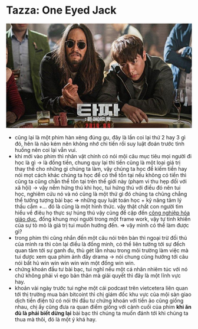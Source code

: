 # Tazza: One Eyed Jack

![](tazza%20one%20eyed%20jack%20poster.png)

- cũng lại là một phim hàn xẻng đúng gu, đây là lần coi lại thứ 2 hay 3 gì đó, hên là não kém nên không nhớ chi tiến rồi suy luật đoán trước tình huống nên coi lại vẫn vui.
- khi mới vào phim thì nhân vật chính có nói mội câu mục tiêu mọi người đi học là gì → là đồng tiền, chung quy lại thì tiền cũng là một loại giá trị thay thế cho những gì chúng ta làm, vậy chúng ta học để kiếm tiền hay nói mọt cách khác chúng ta học để có thể tồn tại nếu không có tiền thì cũng ta cũng chẵn thể tồn tại trên thế giới này (phạm vi thu hẹp đối với xã hội)
  → vậy nềm hứng thú khi học, tui hứng thú với điều đó nên tui học, nghiêm cứu nó và nó cũng là một thứ gì đó chúng ta chũng chẳng thể tưởng tượng bài bạc ⇒ những quy luật toán học + kỹ năng tâm lý thấu cẩm +... đó là cũng là một hình thức. vậy thật chất con người tìm hiểu về điêu họ thực sự húng thú vậy cũng để cập đến [công nghiệp hóa giáo dục](công%20nghiệp%20hóa%20giáo%20dục.md), đống khung mọi người trong một frame work, vậy tự tinh khiến của sự tò mò là giá trị tui muốn hướng đến.
  ⇒ vậy mình có thể làm được gì?
- trong phim thì cũng nhắn đến một câu nói trên bàn thì ngoại trừ đối thủ của mình ra thì còn lại điều là đồng minh, có thể liên tưởng tới sự đếch quan tâm tới sự ganh đu, thù gét lẫn nhau trong môi trường làm việc mà tui được xem qua phim ảnh đầy drama → nói chung cũng hướng tới câu nói bất hủ win win win win win một đống win win.
- chứng khoán đầu tư bài bạc, tui nghĩ nếu một cá nhân nhiêm túc với nó chứ không phải vì ego bản thân mà giải quyết thì đây là một lĩnh vực hay.
- khoản vài ngày trước tui nghe một cái podcast trên vietcetera liên quan tới thị trường mua bán bitcoint thì chị giám đốc khu vực của mội sàn giao dịch tiền điện tử có nói thì đầu tư chứng khoán với tiền ảo cũng giống nhau, chị ấy cũng đưa ra quan điểm giống với cảnh cuối của phim **khi ăn đủ là phải biết dừng lại** bài bạc thì chúng ta muốn đánh tới khi chúng ta thua mà thôi, đó là một ý khá hay.